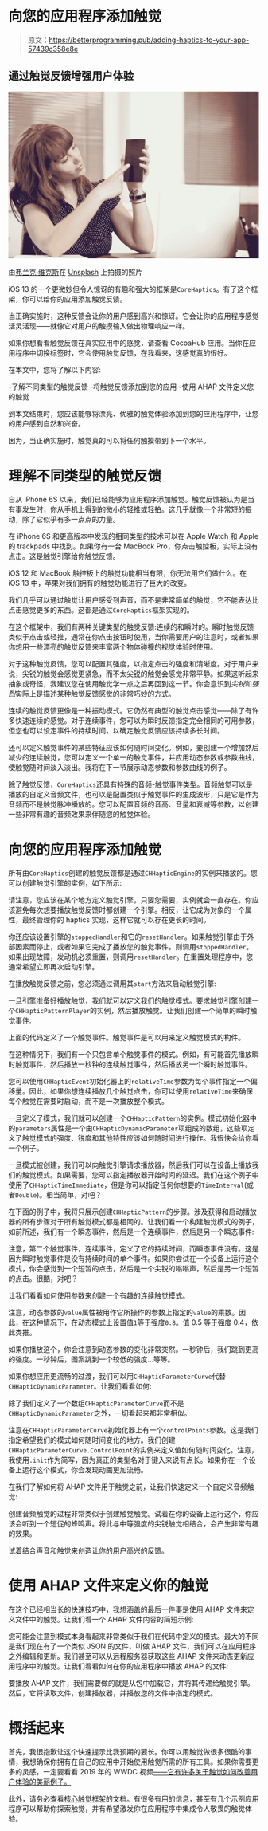 # 向您的应用程序添加触觉

> 原文：<https://betterprogramming.pub/adding-haptics-to-your-app-57439c358e8e>

## 通过触觉反馈增强用户体验

![](img/17f59c77469606ba6be9e2c3e22baff0.png)

由[弗兰克·维克斯](https://unsplash.com/@frankvex?utm_source=unsplash&utm_medium=referral&utm_content=creditCopyText)在 [Unsplash](https://unsplash.com/s/photos/touch?utm_source=unsplash&utm_medium=referral&utm_content=creditCopyText) 上拍摄的照片

iOS 13 的一个更微妙但令人惊讶的有趣和强大的框架是`CoreHaptics`。有了这个框架，你可以给你的应用添加触觉反馈。

当正确实施时，这种反馈会让你的用户感到高兴和惊讶。它会让你的应用程序感觉活灵活现——就像它对用户的触摸输入做出物理响应一样。

如果你想看看触觉反馈在真实应用中的感觉，请查看 CocoaHub 应用。当你在应用程序中切换标签时，它会使用触觉反馈，在我看来，这感觉真的很好。

在本文中，您将了解以下内容:

-了解不同类型的触觉反馈
-将触觉反馈添加到您的应用
-使用 AHAP 文件定义您的触觉

到本文结束时，您应该能够将漂亮、优雅的触觉体验添加到您的应用程序中，让您的用户感到自然和兴奋。

因为，当正确实施时，触觉真的可以将任何触摸带到下一个水平。

# 理解不同类型的触觉反馈

自从 iPhone 6S 以来，我们已经能够为应用程序添加触觉。触觉反馈被认为是当有事发生时，你从手机上得到的微小的轻推或轻拍。这几乎就像一个非常短的振动，除了它似乎有多一点点的力量。

在 iPhone 6S 和更高版本中发现的相同类型的技术可以在 Apple Watch 和 Apple 的 trackpads 中找到。如果你有一台 MacBook Pro，你点击触控板，实际上没有点击。这是触觉引擎给你触觉反馈。

iOS 12 和 MacBook 触控板上的触觉功能相当有限，你无法用它们做什么。在 iOS 13 中，苹果对我们拥有的触觉功能进行了巨大的改变。

我们几乎可以通过触觉让用户感受到声音，而不是非常简单的触觉，它不能表达比点击感觉更多的东西。这都是通过`CoreHaptics`框架实现的。

在这个框架中，我们有两种关键类型的触觉反馈:连续的和瞬时的。瞬时触觉反馈类似于点击或轻推，通常在你点击按钮时使用，当你需要用户的注意时，或者如果你想用一些漂亮的触觉反馈来丰富两个物体碰撞的视觉体验时使用。

对于这种触觉反馈，您可以配置其强度，以指定点击的强度和清晰度。对于用户来说，尖锐的触觉会感觉更紧急，而不太尖锐的触觉会感觉非常平静。如果这听起来抽象或奇怪，我建议您在使用触觉学一点之后再回到这一节。你会意识到*尖锐*和*强烈*实际上是描述某种触觉反馈感觉的非常巧妙的方式。

连续的触觉反馈更像是一种振动模式。它仍然有典型的触觉点击感觉——除了有许多快速连续的感觉。对于连续事件，您可以为瞬时反馈指定完全相同的可用参数，但您也可以设定事件的持续时间，以确定触觉反馈应该持续多长时间。

还可以定义触觉事件的某些特征应该如何随时间变化。例如，要创建一个增加然后减少的连续触觉，您可以定义一个单一的触觉事件，并应用动态参数或参数曲线，使触觉随时间淡入淡出。我将在下一节展示动态参数和参数曲线的例子。

除了触觉反馈，`CoreHaptics`还具有特殊的音频-触觉事件类型。音频触觉可以是播放的自定义音频文件，也可以是配置类似于触觉事件的生成波形，只是它是作为音频而不是触觉脉冲播放的。您可以配置音频的音高、音量和衰减等参数，以创建一些非常有趣的音频效果来伴随您的触觉体验。

# 向您的应用程序添加触觉

所有由`CoreHaptics`创建的触觉反馈都是通过`CHHapticEngine`的实例来播放的。您可以创建触觉引擎的实例，如下所示:

请注意，您应该在某个地方定义触觉引擎，只要您需要，实例就会一直存在。你应该避免每次想要播放触觉反馈时都创建一个引擎。相反，让它成为对象的一个属性，最终管理你的 haptics 实现，这样它就可以存在更长的时间。

你还应该设置引擎的`stoppedHandler`和它的`resetHandler`。如果触觉引擎由于外部因素而停止，或者如果它完成了播放您的触觉事件，则调用`stoppedHandler`。如果出现故障，发动机必须重置，则调用`resetHandler`。在重置处理程序中，您通常希望立即再次启动引擎。

在播放触觉反馈之前，您必须通过调用其`start`方法来启动触觉引擎:

一旦引擎准备好播放触觉，我们就可以定义我们的触觉模式。要求触觉引擎创建一个`CHHapticPatternPlayer`的实例，然后播放触觉。让我们创建一个简单的瞬时触觉事件:

上面的代码定义了一个触觉事件。触觉事件是可以用来定义触觉模式的构件。

在这种情况下，我们有一个只包含单个触觉事件的模式。例如，有可能首先播放瞬时触觉事件，然后播放一秒钟的连续触觉事件，然后播放另一个瞬时触觉事件。

您可以使用`CHHapticEvent`初始化器上的`relativeTime`参数为每个事件指定一个偏移量。因此，如果你想连续播放几个触觉点击，你可以使用`relativeTime`来确保每个触觉在需要时启动，而不是一次播放整个模式。

一旦定义了模式，我们就可以创建一个`CHHapticPattern`的实例。模式初始化器中的`parameters`属性是一个由`CHHapticDynamicParameter`项组成的数组，这些项定义了触觉模式的强度、锐度和其他特性应该如何随时间进行操作。我很快会给你看一个例子。

一旦模式被创建，我们可以向触觉引擎请求播放器，然后我们可以在设备上播放我们的触觉模式。如果需要，您可以指定播放器开始时间的延迟。我们在这个例子中使用了`CHHapticTimeImmediate`，但是你可以指定任何你想要的`TimeInterval`(或者`Double`)。相当简单，对吧？

在下面的例子中，我将只展示创建`CHHapticPattern`的步骤。涉及获得和启动播放器的所有步骤对于所有触觉模式都是相同的。让我们看一个构建触觉模式的例子，如前所述，我们有一个瞬态事件，然后是一个连续事件，然后是另一个瞬态事件:

注意，第二个触觉事件，连续事件，定义了它的持续时间，而瞬态事件没有。这是因为瞬时触觉事件是没有持续时间的单个事件。如果你尝试在一个设备上运行这个模式，你会感觉到一个短暂的点击，然后是一个尖锐的嗡嗡声，然后是另一个短暂的点击。很酷，对吧？

让我们看看如何使用参数来创建一个有趣的连续触觉模式。

注意，动态参数的`value`属性被用作它所操作的参数上指定的`value`的乘数。因此，在这种情况下，在动态模式上设置值`1`等于强度`0.8`。值 0.5 等于强度 0.4，依此类推。

如果你播放这个，你会注意到动态参数的变化非常突然。一秒钟后，我们跳到更高的强度。一秒钟后，图案跳到一个较低的强度…等等。

如果你想应用更流畅的过渡，我们可以用`CHHapticParameterCurve`代替`CHHapticDynamicParameter`。让我们看看如何:

除了我们定义了一个数组`CHHapticParameterCurve`而不是`CHHapticDynamicParameter`之外，一切看起来都非常相似。

注意在`CHHapticParameterCurve`初始化器上有一个`controlPoints`参数。这是我们指定希望我们的模式如何随时间变化的地方。我们创建`CHHapticParameterCurve.ControlPoint`的实例来定义值如何随时间变化。注意，我使用`.init`作为简写，因为真正的类型名对于键入来说有点长。如果你在一个设备上运行这个模式，你会发现动画更加流畅。

在我们了解如何将 AHAP 文件用于触觉之前，让我们快速定义一个自定义音频触觉:

创建音频触觉的过程非常类似于创建触觉触觉。试着在你的设备上运行这个，你应该会听到一个短促的蜂鸣声。将此与中等强度的尖锐触觉相结合，会产生非常有趣的效果。

试着结合声音和触觉来创造让你的用户高兴的反馈。

# 使用 AHAP 文件来定义你的触觉

在这个已经相当长的快速技巧中，我想涵盖的最后一件事是使用 AHAP 文件来定义文件中的触觉。让我们看一个 AHAP 文件内容的简短示例:

您可能会注意到模式本身看起来非常类似于我们在代码中定义的模式。最大的不同是我们现在有了一个类似 JSON 的文件，叫做 AHAP 文件，我们可以在应用程序之外编辑和更新。我们甚至可以从远程服务器获取这些 AHAP 文件来动态更新应用程序中的触觉。让我们看看如何在你的应用程序中播放 AHAP 的文件:

要播放 AHAP 文件，我们需要做的就是从包中加载它，并将其传递给触觉引擎。然后，它将读取文件，创建播放器，并播放您的文件中指定的模式。

# 概括起来

首先，我很抱歉让这个快速提示比我预期的要长。你可以用触觉做很多很酷的事情，我想确保你拥有在自己的应用中开始使用触觉所需的所有工具。如果你需要更多的灵感，一定要看看 2019 年的 WWDC 视频[——它有许多关于触觉如何改善用户体验的美丽例子。](https://developer.apple.com/videos/play/wwdc2019/810)

此外，请务必查看[核心触觉框架](https://developer.apple.com/documentation/corehaptics)的文档。有很多有用的信息，甚至有几个示例应用程序可以帮助你探索触觉，并有希望激发你在应用程序中集成令人敬畏的触觉体验。
